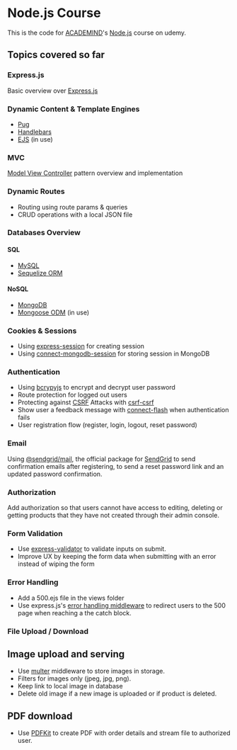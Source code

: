 # Node.js Course

This is the code for [ACADEMIND](https://academind.com/)'s [Node.js](https://www.udemy.com/course/nodejs-the-complete-guide/) course on udemy.

## Topics covered so far

### Express.js

Basic overview over [Express.js](https://expressjs.com/)

### Dynamic Content & Template Engines

- [Pug](https://pugjs.org/api/getting-started.html)
- [Handlebars](https://handlebarsjs.com/)
- [EJS](https://ejs.co/) (in use)

### MVC

[Model View Controller](https://en.wikipedia.org/wiki/Model%E2%80%93view%E2%80%93controller) pattern overview and implementation

### Dynamic Routes

- Routing using route params & queries
- CRUD operations with a local JSON file

### Databases Overview

#### SQL

- [MySQL](https://www.mysql.com/)
- [Sequelize ORM](https://sequelize.org/)

#### NoSQL

- [MongoDB](https://www.mongodb.com/)
- [Mongoose ODM](https://mongoosejs.com/) (in use)

### Cookies & Sessions

- Using [express-session](https://www.npmjs.com/package/express-session) for creating session
- Using [connect-mongodb-session](https://www.npmjs.com/package/connect-mongodb-session) for storing session in MongoDB

### Authentication

- Using [bcrypyjs](https://www.npmjs.com/package/bcryptjs) to encrypt and decrypt user password
- Route protection for logged out users
- Protecting against [CSRF](https://en.wikipedia.org/wiki/Cross-site_request_forgery) Attacks with [csrf-csrf](https://www.npmjs.com/package/csrf-csrf)
- Show user a feedback message with [connect-flash](https://www.npmjs.com/package/connect-flash) when authentication fails
- User registration flow (register, login, logout, reset password)

### Email

Using [@sendgrid/mail](https://www.npmjs.com/package/@sendgrid/mail), the official package for [SendGrid](https://sendgrid.com/en-us) to send confirmation emails after registering, to send a reset password link and an updated password confirmation.

### Authorization

Add authorization so that users cannot have access to editing, deleting or getting products that they have not created through their admin console.

### Form Validation

- Use [express-validator](https://express-validator.github.io/docs) to validate inputs on submit.
- Improve UX by keeping the form data when submitting with an error instead of wiping the form

### Error Handling

- Add a 500.ejs file in the views folder
- Use express.js's [error handling middleware](https://expressjs.com/en/guide/error-handling.html) to redirect users to the 500 page when reaching a the catch block.

### File Upload / Download

## Image upload and serving

- Use [multer](https://expressjs.com/en/resources/middleware/multer.html) middleware to store images in storage.
- Filters for images only (jpeg, jpg, png).
- Keep link to local image in database
- Delete old image if a new image is uploaded or if product is deleted.

## PDF download

- Use [PDFKit](https://pdfkit.org/) to create PDF with order details and stream file to authorized user.
